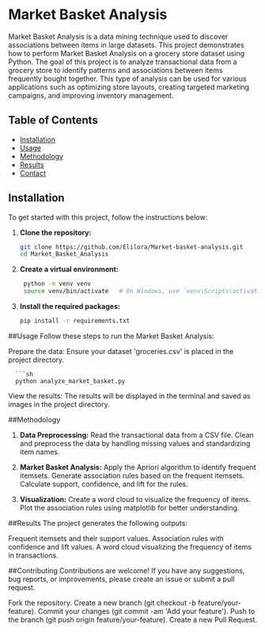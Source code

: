 # Market Basket Analysis

Market Basket Analysis is a data mining technique used to discover associations between items in large datasets. This project demonstrates how to perform Market Basket Analysis on a grocery store dataset using Python.
The goal of this project is to analyze transactional data from a grocery store to identify patterns and associations between items frequently bought together. This type of analysis can be used for various applications such as optimizing store layouts, creating targeted marketing campaigns, and improving inventory management.

## Table of Contents

- [Installation](#installation)
- [Usage](#usage)
- [Methodology](#methodology)
- [Results](#results)
- [Contact](#contact)


## Installation

To get started with this project, follow the instructions below:

1. **Clone the repository:**
   ```sh
   git clone https://github.com/Elilora/Market-basket-analysis.git
   cd Market_Basket_Analysis
   
2. **Create a virtual environment:**
   ```sh
    python -m venv venv
    source venv/bin/activate   # On Windows, use `venv\Scripts\activate`

3. **Install the required packages:**
   ```sh
   pip install -r requirements.txt

##Usage
Follow these steps to run the Market Basket Analysis:

Prepare the data: Ensure your dataset 'groceries.csv' is placed in the project directory.

      ```sh
      python analyze_market_basket.py

View the results: The results will be displayed in the terminal and saved as images in the project directory.

##Methodology
1. **Data Preprocessing:**
Read the transactional data from a CSV file.
Clean and preprocess the data by handling missing values and standardizing item names.

2. **Market Basket Analysis:**
Apply the Apriori algorithm to identify frequent itemsets.
Generate association rules based on the frequent itemsets.
Calculate support, confidence, and lift for the rules.

3. **Visualization:**
Create a word cloud to visualize the frequency of items.
Plot the association rules using matplotlib for better understanding.

##Results
The project generates the following outputs:

Frequent itemsets and their support values.
Association rules with confidence and lift values.
A word cloud visualizing the frequency of items in transactions.

##Contributing
Contributions are welcome! If you have any suggestions, bug reports, or improvements, please create an issue or submit a pull request.

Fork the repository.
Create a new branch (git checkout -b feature/your-feature).
Commit your changes (git commit -am 'Add your feature').
Push to the branch (git push origin feature/your-feature).
Create a new Pull Request.
